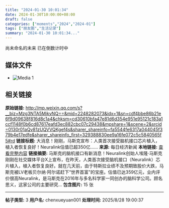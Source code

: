 ```yaml
---
title: "2024-01-30 10:01:34"
date: 2024-01-30T10:00:00+08:00
draft: false
categories: ["moments","2024","2024-01"]
tags: ["朋友圈","生活记录"]
summary: "2024-01-30 10:01:34..."
---
```


尚未命名的未来
已在倒数计时中

## 媒体文件

- ![Media 1](/Moments/photos/2024-01-30/202401301001340.jpg)

## 相关链接

**原始链接:** http://mp.weixin.qq.com/s?__biz=Mzg3NTA5MjkyNQ==&mid=2248282073&idx=1&sn=cdf4bbe86b21e6f9d09638f816d8c1a4&chksm=cd30610bfa47e81d6d354e951e95121c183a1ccf1148f0b6cd87617eafd3ec882cbc07c29438&mpshare=1&scene=2&srcid=0130r01aQv81zUQVVQKgef4s&sharer_shareinfo=fa5544fe6317a044045f379b4e17edfe&sharer_shareinfo_first=329388830ee9a16fe072c5c5840565f5#rd
**链接标题:** 大消息！刚刚，马斯克宣布：人类首次接受脑机接口芯片植入，植入者恢复良好！Neuralink估值已超350亿……
**来源:** 每日经济新闻
**本地链接:** [查看完整内容](/link_content/2024/01/2024-01-30/link_content/)
**链接摘要:** 马斯克的脑机接口有新消息！Neuralink创始人埃隆·马斯克刚刚在社交媒体平台X上宣布，在昨天，人类首次接受脑机接口（Neuralink）芯片植入，植入者恢复良好。就在几天前，由于特斯拉业绩不及预期致股价大跌，马斯克被LV老板贝尔纳·阿尔诺赶下“世界首富”的宝座。估值已达359亿元，业内评价很高Neuralink，是马斯克在2016年与多名科学家一同创办的脑科学公司。顾名思义，这家公司的主要研究...
**包含图片:** 15 张

---

**帖子类型:** 3
**用户名:** chenxueyuan001
**处理时间:** 2025/8/28 19:00:37